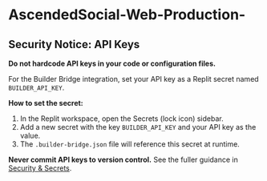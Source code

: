 # AscendedSocial-Web-Production-

## Security Notice: API Keys

**Do not hardcode API keys in your code or configuration files.**

For the Builder Bridge integration, set your API key as a Replit secret named `BUILDER_API_KEY`.

**How to set the secret:**

1. In the Replit workspace, open the Secrets (lock icon) sidebar.
2. Add a new secret with the key `BUILDER_API_KEY` and your API key as the value.
3. The `.builder-bridge.json` file will reference this secret at runtime.

**Never commit API keys to version control.** See the fuller guidance in [Security & Secrets](./docs/developer/security-and-secrets.md).